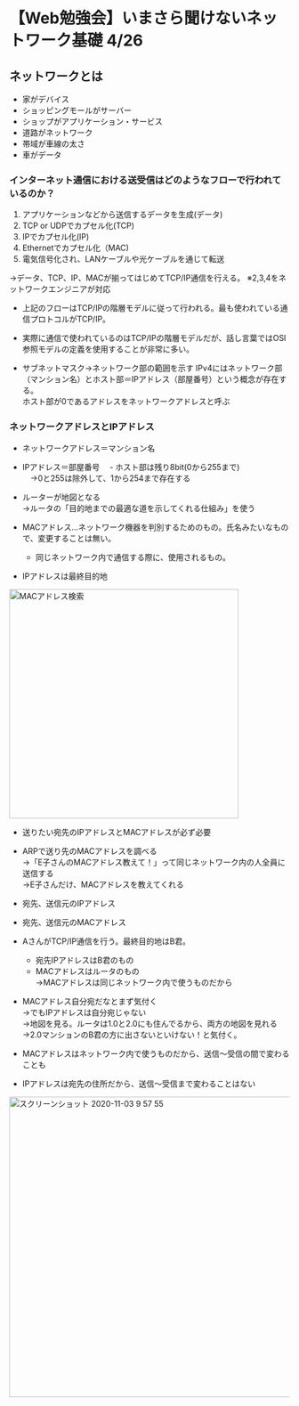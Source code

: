 # 【Web勉強会】いまさら聞けないネットワーク基礎  4/26

## ネットワークとは
- 家がデバイス
- ショッピングモールがサーバー
- ショップがアプリケーション・サービス
- 道路がネットワーク
- 帯域が車線の太さ
- 車がデータ

### インターネット通信における送受信はどのようなフローで行われているのか？
1. アプリケーションなどから送信するデータを生成(データ)
2. TCP or UDPでカプセル化(TCP)
3. IPでカプセル化(IP)    
4. Ethernetでカプセル化（MAC)       
5. 電気信号化され、LANケーブルや光ケーブルを通じて転送

→データ、TCP、IP、MACが揃ってはじめてTCP/IP通信を行える。
※2,3,4をネットワークエンジニアが対応

- 上記のフローはTCP/IPの階層モデルに従って行われる。最も使われている通信プロトコルがTCP/IP。
- 実際に通信で使われているのはTCP/IPの階層モデルだが、話し言葉ではOSI参照モデルの定義を使用することが非常に多い。


- サブネットマスク→ネットワーク部の範囲を示す
IPv4にはネットワーク部（マンション名）とホスト部＝IPアドレス（部屋番号）という概念が存在する。<br>
ホスト部が0であるアドレスをネットワークアドレスと呼ぶ

### ネットワークアドレスとIPアドレス
- ネットワークアドレス＝マンション名
- IPアドレス＝部屋番号
　- ホスト部は残り8bit(0から255まで)<br>
　→0と255は除外して、1から254まで存在する

- ルーターが地図となる<br>
→ルータの「目的地までの最適な道を示してくれる仕組み」を使う

- MACアドレス…ネットワーク機器を判別するためのもの。氏名みたいなもので、変更することは無い。<br>
  - 同じネットワーク内で通信する際に、使用されるもの。<br>
- IPアドレスは最終目的地

<img width="412" alt="MACアドレス検索" src="https://user-images.githubusercontent.com/60560627/97934978-940dff80-1dba-11eb-996d-1a1295e684b3.png">

- 送りたい宛先のIPアドレスとMACアドレスが必ず必要

- ARPで送り先のMACアドレスを調べる<br>
→「E子さんのMACアドレス教えて！」って同じネットワーク内の人全員に送信する<br>
→E子さんだけ、MACアドレスを教えてくれる

- 宛先、送信元のIPアドレス
- 宛先、送信元のMACアドレス

- AさんがTCP/IP通信を行う。最終目的地はB君。
  - 宛先IPアドレスはB君のもの
  - MACアドレスはルータのもの<br>
  →MACアドレスは同じネットワーク内で使うものだから

- MACアドレス自分宛だなとまず気付く<br>
→でもIPアドレスは自分宛じゃない<br>
→地図を見る。ルータは1.0と2.0にも住んでるから、両方の地図を見れる<br>
→2.0マンションのB君の方に出さないといけない！と気付く。<br>

- MACアドレスはネットワーク内で使うものだから、送信〜受信の間で変わることも
- IPアドレスは宛先の住所だから、送信〜受信まで変わることはない

<img width="540" alt="スクリーンショット 2020-11-03 9 57 55" src="https://user-images.githubusercontent.com/60560627/97935153-0e3e8400-1dbb-11eb-90a6-231dccf8c983.png">
